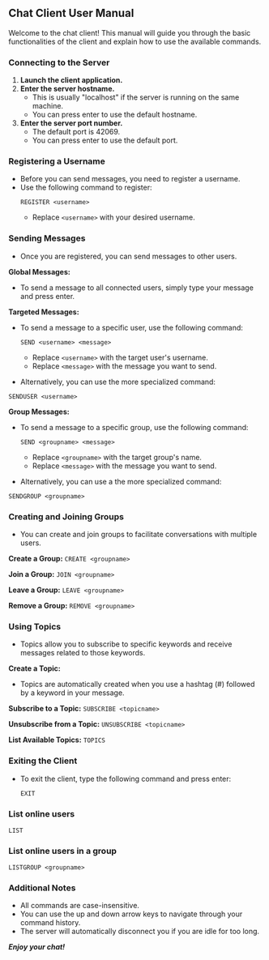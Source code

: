 ## Chat Client User Manual

Welcome to the chat client! This manual will guide you through the basic functionalities of the client and explain how to use the available commands.

### Connecting to the Server

1. **Launch the client application.**
2. **Enter the server hostname.**
    * This is usually "localhost" if the server is running on the same machine.
    * You can press enter to use the default hostname.
3. **Enter the server port number.**
    * The default port is 42069.
    * You can press enter to use the default port.

### Registering a Username

* Before you can send messages, you need to register a username.
* Use the following command to register:
    ```
    REGISTER <username>
    ```
    * Replace `<username>` with your desired username.

### Sending Messages

* Once you are registered, you can send messages to other users.

**Global Messages:**
* To send a message to all connected users, simply type your message and press enter.

**Targeted Messages:**
* To send a message to a specific user, use the following command:
    ```
    SEND <username> <message>
    ```
    * Replace `<username>` with the target user's username.
    * Replace `<message>` with the message you want to send.

* Alternatively, you can use the more specialized command:
```
SENDUSER <username>
```

**Group Messages:**
* To send a message to a specific group, use the following command:
    ```
    SEND <groupname> <message>
    ```
    * Replace `<groupname>` with the target group's name.
    * Replace `<message>` with the message you want to send.

* Alternatively, you can use a the more specialized command:
```
SENDGROUP <groupname>
```

### Creating and Joining Groups

* You can create and join groups to facilitate conversations with multiple users.

**Create a Group:**
    ```
    CREATE <groupname>
    ```

**Join a Group:**
    ```
    JOIN <groupname>
    ```

**Leave a Group:**
    ```
    LEAVE <groupname>
    ```

**Remove a Group:**
    ```
    REMOVE <groupname>
    ```

### Using Topics

* Topics allow you to subscribe to specific keywords and receive messages related to those keywords.

**Create a Topic:**
* Topics are automatically created when you use a hashtag (#) followed by a keyword in your message.

**Subscribe to a Topic:**
    ```
    SUBSCRIBE <topicname>
    ```

**Unsubscribe from a Topic:**
    ```
    UNSUBSCRIBE <topicname>
    ```

**List Available Topics:**
    ```
    TOPICS
    ```



### Exiting the Client

* To exit the client, type the following command and press enter:
    ```
    EXIT
    ```

### List online users
```
LIST
```

### List online users in a group
```
LISTGROUP <groupname>
```

### Additional Notes

* All commands are case-insensitive.
* You can use the up and down arrow keys to navigate through your command history.
* The server will automatically disconnect you if you are idle for too long.


***Enjoy your chat!***
